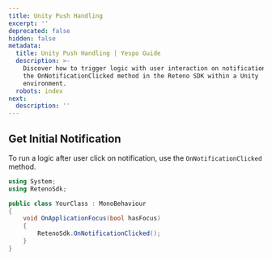 ```yaml
---
title: Unity Push Handling
excerpt: ''
deprecated: false
hidden: false
metadata:
  title: Unity Push Handling | Yespo Guide
  description: >-
    Discover how to trigger logic with user interaction on notifications using
    the OnNotificationClicked method in the Reteno SDK within a Unity
    environment.
  robots: index
next:
  description: ''
---
```

## Get Initial Notification

To run a logic after user click on notification, use the `OnNotificationClicked` method.

```csharp
using System;
using RetenoSdk;

public class YourClass : MonoBehaviour
{
    void OnApplicationFocus(bool hasFocus)
    {
        RetenoSdk.OnNotificationClicked();
    }
}
```
